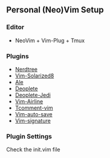 ## Personal (Neo)Vim Setup

### Editor

* NeoVim + Vim-Plug + Tmux

### Plugins

* [Nerdtree](https://github.com/scrooloose/nerdtree)
* [Vim-Solarized8](https://github.com/lifepillar/vim-solarized8)
* [Ale](https://github.com/w0rp/ale)
* [Deoplete](https://github.com/Shougo/deoplete.nvim)
* [Deoplete-Jedi](https://github.com/zchee/deoplete-jedi)
* [Vim-Airline](https://github.com/vim-airline/vim-airline)
* [Tcomment-vim](https://github.com/tomtom/tcomment_vim)
* [Vim-auto-save](https://github.com/vim-scripts/vim-auto-save)
* [Vim-signature](https://github.com/kshenoy/vim-signature)

### Plugin Settings

Check the init.vim file


